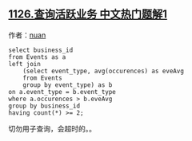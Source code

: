 ## [1126.查询活跃业务 中文热门题解1](https://leetcode.cn/problems/active-businesses/solutions/100000/fen-zhao-xie-liang-ge-biao-lian-zai-yi-qi-by-nuan)

作者：[nuan](https://leetcode.cn/u/nuan)

```
select business_id
from Events as a
left join
    (select event_type, avg(occurences) as eveAvg
    from Events
    group by event_type) as b
on a.event_type = b.event_type
where a.occurences > b.eveAvg
group by business_id
having count(*) >= 2;
```

切勿用子查询，会超时的。。
